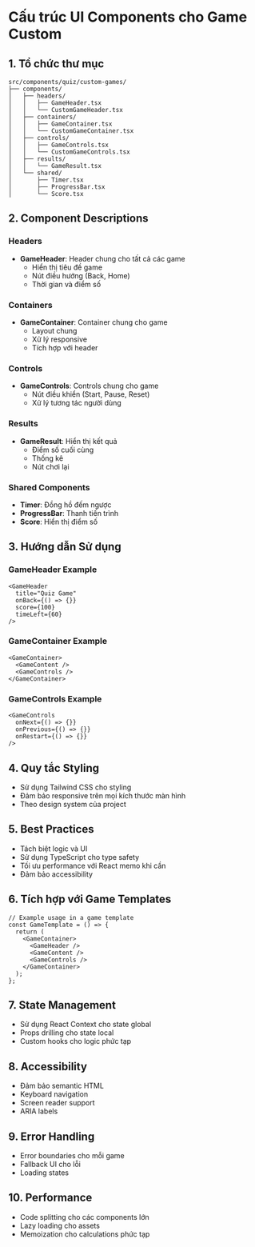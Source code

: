 
# Cấu trúc UI Components cho Game Custom

## 1. Tổ chức thư mục
```
src/components/quiz/custom-games/
├── components/
│   ├── headers/
│   │   ├── GameHeader.tsx
│   │   └── CustomGameHeader.tsx
│   ├── containers/
│   │   ├── GameContainer.tsx
│   │   └── CustomGameContainer.tsx
│   ├── controls/
│   │   ├── GameControls.tsx
│   │   └── CustomGameControls.tsx
│   ├── results/
│   │   └── GameResult.tsx
│   └── shared/
│       ├── Timer.tsx
│       ├── ProgressBar.tsx
│       └── Score.tsx
```

## 2. Component Descriptions

### Headers
- **GameHeader**: Header chung cho tất cả các game
  - Hiển thị tiêu đề game
  - Nút điều hướng (Back, Home)
  - Thời gian và điểm số

### Containers
- **GameContainer**: Container chung cho game
  - Layout chung
  - Xử lý responsive
  - Tích hợp với header

### Controls
- **GameControls**: Controls chung cho game
  - Nút điều khiển (Start, Pause, Reset)
  - Xử lý tương tác người dùng

### Results
- **GameResult**: Hiển thị kết quả
  - Điểm số cuối cùng
  - Thống kê
  - Nút chơi lại

### Shared Components
- **Timer**: Đồng hồ đếm ngược
- **ProgressBar**: Thanh tiến trình
- **Score**: Hiển thị điểm số

## 3. Hướng dẫn Sử dụng

### GameHeader Example
```tsx
<GameHeader
  title="Quiz Game"
  onBack={() => {}}
  score={100}
  timeLeft={60}
/>
```

### GameContainer Example
```tsx
<GameContainer>
  <GameContent />
  <GameControls />
</GameContainer>
```

### GameControls Example
```tsx
<GameControls
  onNext={() => {}}
  onPrevious={() => {}}
  onRestart={() => {}}
/>
```

## 4. Quy tắc Styling
- Sử dụng Tailwind CSS cho styling
- Đảm bảo responsive trên mọi kích thước màn hình
- Theo design system của project

## 5. Best Practices
- Tách biệt logic và UI
- Sử dụng TypeScript cho type safety
- Tối ưu performance với React memo khi cần
- Đảm bảo accessibility

## 6. Tích hợp với Game Templates
```tsx
// Example usage in a game template
const GameTemplate = () => {
  return (
    <GameContainer>
      <GameHeader />
      <GameContent />
      <GameControls />
    </GameContainer>
  );
};
```

## 7. State Management
- Sử dụng React Context cho state global
- Props drilling cho state local
- Custom hooks cho logic phức tạp

## 8. Accessibility
- Đảm bảo semantic HTML
- Keyboard navigation
- Screen reader support
- ARIA labels

## 9. Error Handling
- Error boundaries cho mỗi game
- Fallback UI cho lỗi
- Loading states

## 10. Performance
- Code splitting cho các components lớn
- Lazy loading cho assets
- Memoization cho calculations phức tạp
